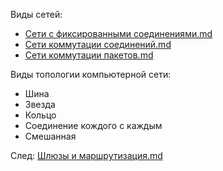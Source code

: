 Виды сетей:
- [Сети с фиксированными соединениями.md](Сети%20с%20фиксированными%20соединениями.md)
- [Сети коммутации соединений.md](Сети%20коммутации%20соединений.md)
- [Сети коммутации пакетов.md](Сети%20коммутации%20пакетов.md)

Виды топологии компьютерной сети:
- Шина
- Звезда
- Кольцо
- Соединение кождого с каждым
- Смешанная

След: [Шлюзы и маршрутизация.md](Шлюзы%20и%20маршрутизация.md)